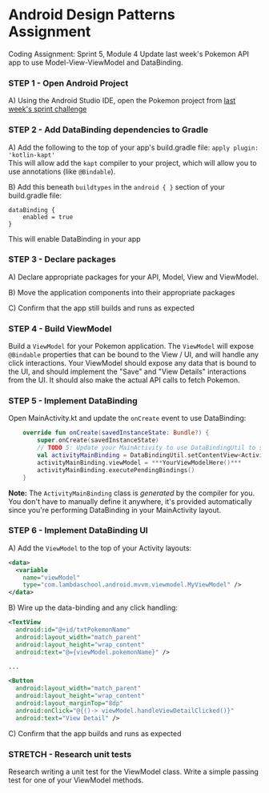 # Android Design Patterns Assignment
Coding Assignment: Sprint 5, Module 4
Update last week's Pokemon API app to use Model-View-ViewModel and DataBinding.

### STEP 1 - Open Android Project
A) Using the Android Studio IDE, open the Pokemon project from [last week's sprint challenge](https://github.com/LambdaSchool/Android_Sprint_Networking_Challenge)

### STEP 2 - Add DataBinding dependencies to Gradle
A) Add the following to the top of your app's build.gradle file:
`apply plugin: 'kotlin-kapt'`  
This will allow add the `kapt` compiler to your project, which will allow you to use annotations (like `@Bindable`).

B) Add this beneath `buildtypes` in the `android { }` section of your build.gradle file:
```
dataBinding {
    enabled = true
}
```
This will enable DataBinding in your app

### STEP 3 - Declare packages
A) Declare appropriate packages for your API, Model, View and ViewModel.

B) Move the application components into their appropriate packages

C) Confirm that the app still builds and runs as expected

### STEP 4 - Build ViewModel
Build a `ViewModel` for your Pokemon application. The `ViewModel` will expose `@Bindable` properties that can be bound to the View / UI, and will handle any click interactions. Your ViewModel should expose any data that is bound to the UI, and should implement the "Save" and "View Details" interactions from the UI. It should also make the actual API calls to fetch Pokemon.

### STEP 5 - Implement DataBinding
Open MainActivity.kt and update the `onCreate` event to use DataBinding:

```Kotlin
    override fun onCreate(savedInstanceState: Bundle?) {
        super.onCreate(savedInstanceState)
        // TODO 5: Update your MainActivity to use DataBindingUtil to show the UI, rather than the regular setContentView
        val activityMainBinding = DataBindingUtil.setContentView<ActivityMainBinding>(this, R.layout.activity_main)
        activityMainBinding.viewModel = ***YourViewModelHere()***
        activityMainBinding.executePendingBindings()
    }
```

**Note:** The `ActivityMainBinding` class is _generated_ by the compiler for you. You don't have to manually define it anywhere, it's provided automatically since you're performing DataBinding in your MainActivity layout. 

### STEP 6 - Implement DataBinding UI
A) Add the `ViewModel` to the top of your Activity layouts:
```Xml
<data>
  <variable
    name="viewModel"
    type="com.lambdaschool.android.mvvm.viewmodel.MyViewModel" />
</data>
```
B) Wire up the data-binding and any click handling:

```Xml
<TextView
  android:id="@+id/txtPokemonName"
  android:layout_width="match_parent"
  android:layout_height="wrap_content"
  android:text="@={viewModel.pokemonName}" />

...

<Button
  android:layout_width="match_parent"
  android:layout_height="wrap_content"
  android:layout_marginTop="8dp"
  android:onClick="@{()-> viewModel.handleViewDetailClicked()}"
  android:text="View Detail" />
```

C) Confirm that the app builds and runs as expected

### STRETCH - Research unit tests
Research writing a unit test for the ViewModel class. Write a simple passing test for one of your ViewModel methods.

